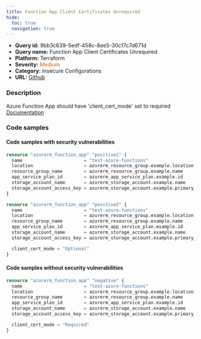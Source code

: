 ```yaml
---
title: Function App Client Certificates Unrequired
hide:
  toc: true
  navigation: true
---
```


<style>
  .highlight .hll {
    background-color: #ff171742;
  }
  .md-content {
    max-width: 1100px;
    margin: 0 auto;
  }
</style>

-   **Query id:** 9bb3c639-5edf-458c-8ee5-30c17c7d671d
-   **Query name:** Function App Client Certificates Unrequired
-   **Platform:** Terraform
-   **Severity:** <span style="color:#C60">Medium</span>
-   **Category:** Insecure Configurations
-   **URL:** [Github](https://github.com/Checkmarx/kics/tree/master/assets/queries/terraform/azure/function_app_client_certificates_unrequired)

### Description
Azure Function App should have 'client_cert_mode' set to required<br>
[Documentation](https://registry.terraform.io/providers/hashicorp/azurerm/latest/docs/resources/function_app#client_cert_mode)

### Code samples
#### Code samples with security vulnerabilities
```tf title="Postitive test num. 1 - tf file" hl_lines="1"
resource "azurerm_function_app" "positive1" {
  name                       = "test-azure-functions"
  location                   = azurerm_resource_group.example.location
  resource_group_name        = azurerm_resource_group.example.name
  app_service_plan_id        = azurerm_app_service_plan.example.id
  storage_account_name       = azurerm_storage_account.example.name
  storage_account_access_key = azurerm_storage_account.example.primary_access_key
}

```
```tf title="Postitive test num. 2 - tf file" hl_lines="9"
resource "azurerm_function_app" "positive2" {
  name                       = "test-azure-functions"
  location                   = azurerm_resource_group.example.location
  resource_group_name        = azurerm_resource_group.example.name
  app_service_plan_id        = azurerm_app_service_plan.example.id
  storage_account_name       = azurerm_storage_account.example.name
  storage_account_access_key = azurerm_storage_account.example.primary_access_key

  client_cert_mode = "Optional"
}

```


#### Code samples without security vulnerabilities
```tf title="Negative test num. 1 - tf file"
resource "azurerm_function_app" "negative" {
  name                       = "test-azure-functions"
  location                   = azurerm_resource_group.example.location
  resource_group_name        = azurerm_resource_group.example.name
  app_service_plan_id        = azurerm_app_service_plan.example.id
  storage_account_name       = azurerm_storage_account.example.name
  storage_account_access_key = azurerm_storage_account.example.primary_access_key

  client_cert_mode = "Required"
}

```
